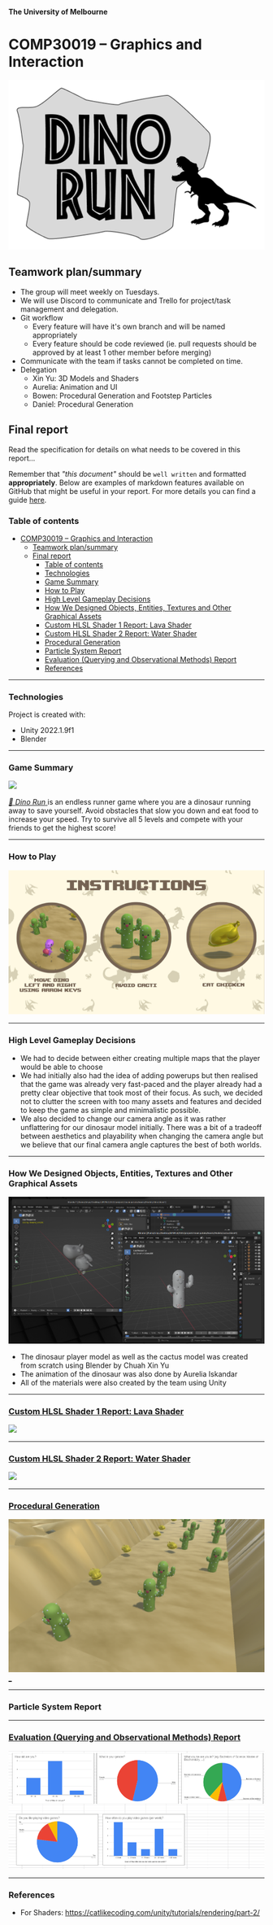 

**The University of Melbourne**
# COMP30019 – Graphics and Interaction

![](DinoRunLogo.png)

## Teamwork plan/summary

<!-- [[StartTeamworkPlan]] PLEASE LEAVE THIS LINE UNTOUCHED -->

<!-- Fill this section by Milestone 1 (see specification for details) -->

* The group will meet weekly on Tuesdays.
* We will use Discord to communicate and Trello for project/task management and delegation.
* Git workflow
  * Every feature will have it's own branch and will be named appropriately
  * Every feature should be code reviewed (ie. pull requests should be approved by at least 1 other member before merging)
* Communicate with the team if tasks cannot be completed on time.
* Delegation
  * Xin Yu: 3D Models and Shaders
  * Aurelia: Animation and UI
  * Bowen: Procedural Generation and Footstep Particles
  * Daniel: Procedural Generation

<!-- [[EndTeamworkPlan]] PLEASE LEAVE THIS LINE UNTOUCHED -->

## Final report

Read the specification for details on what needs to be covered in this report... 

Remember that _"this document"_ should be `well written` and formatted **appropriately**. 
Below are examples of markdown features available on GitHub that might be useful in your report. 
For more details you can find a guide [here](https://docs.github.com/en/github/writing-on-github).

### Table of contents
- [COMP30019 – Graphics and Interaction](#comp30019--graphics-and-interaction)
  - [Teamwork plan/summary](#teamwork-plansummary)
  - [Final report](#final-report)
    - [Table of contents](#table-of-contents)
    - [Technologies](#technologies)
    - [Game Summary](#game-summary)
    - [How to Play](#how-to-play)
    - [High Level Gameplay Decisions](#high-level-gameplay-decisions)
    - [How We Designed Objects, Entities, Textures and Other Graphical Assets](#how-we-designed-objects-entities-textures-and-other-graphical-assets)
    - [Custom HLSL Shader 1 Report: Lava Shader](#custom-hlsl-shader-1-report-lava-shader)
    - [Custom HLSL Shader 2 Report: Water Shader](#custom-hlsl-shader-2-report-water-shader)
    - [Procedural Generation](#procedural-generation)
    - [Particle System Report](#particle-system-report)
    - [Evaluation (Querying and Observational Methods) Report](#evaluation-querying-and-observational-methods-report)
    - [References](#references)

---
### Technologies
Project is created with:
* Unity 2022.1.9f1 
* Blender

---
### Game Summary
[![](./demo-all-levels.GIF)](https://youtu.be/4xz4iq8mCRk)

[_🦖 Dino Run_ ](https://youtu.be/4xz4iq8mCRk) is an endless runner game where you are a dinosaur running away to save yourself. Avoid obstacles that slow you down and eat food to increase your speed. Try to survive all 5 levels and compete with your friends to get the highest score!

---
### How to Play
![](./Instruction%20Screen.png)

---
### High Level Gameplay Decisions
* We had to decide between either creating multiple maps that the player would be able to choose 
* We had initially also had the idea of adding powerups but then realised that the game was already very fast-paced and the player already had a pretty clear objective that took most of their focus. As such, we decided not to clutter the screen with too many assets and features and decided to keep the game as simple and minimalistic possible.
* We also decided to change our camera angle as it was rather unflattering for our dinosaur model initially. There was a bit of a tradeoff between aesthetics and playability when changing the camera angle but we believe that our final camera angle captures the best of both worlds.

---
### How We Designed Objects, Entities, Textures and Other Graphical Assets
![](./models-demo.png)
* The dinosaur player model as well as the cactus model was created from scratch using Blender by Chuah Xin Yu
* The animation of the dinosaur was also done by Aurelia Iskandar
* All of the materials were also created by the team using Unity

---
### [Custom HLSL Shader 1 Report: Lava Shader](./reports/lava-shader/lava-shader.md)
[![](./reports/lava-shader/lava-shader-demo.gif)](./reports/lava-shader/lava-shader.md)

---
### [Custom HLSL Shader 2 Report: Water Shader](./reports/water-shader/water-shader.md)
[![](./reports/water-shader/water-shader-demo.gif)](./reports/water-shader/water-shader.md)

---
### [Procedural Generation](./reports/procedural-generation/procedural-generation.md)
[![](./reports/procedural-generation/generated-objects.png)_](./reports/procedural-generation/procedural-generation.md)

---
### Particle System Report

---
### [Evaluation (Querying and Observational Methods) Report](./reports/evaluation/evaluation-report.md)
![](./reports/evaluation/evaluation-report-demo.png)

---
### References
* For Shaders: https://catlikecoding.com/unity/tutorials/rendering/part-2/
